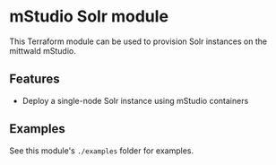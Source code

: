 # mStudio Solr module

This Terraform module can be used to provision Solr instances on the mittwald mStudio.

## Features

- Deploy a single-node Solr instance using mStudio containers

## Examples

See this module's `./examples` folder for examples.